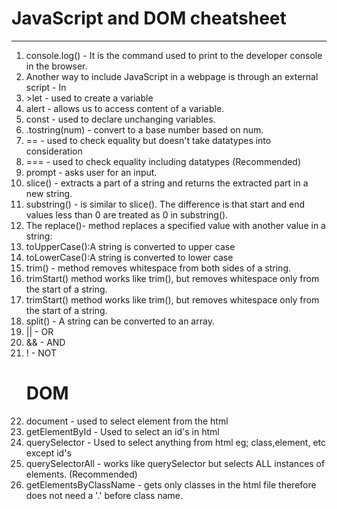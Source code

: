 <h1>JavaScript and DOM cheatsheet</h1>
<hr>
<ol>
<li>console.log() -  It is the command used to print to the developer console in the browser.</li>
<li>Another way to include JavaScript in a webpage is through an external script - In <link href="./link.html"></li>
<li>>let - used to create a variable</li>
<li>alert - allows us to access content of a variable.</li>
<li>const - used to declare unchanging variables.</li>
<li>.tostring(num) - convert to a base number based on num.</li>
<li>== - used to check equality but doesn't take datatypes into consideration</li>
<li>=== - used to check equality including datatypes (Recommended)</li>
<li>prompt - asks user for an input.</li>
<li>slice() - extracts a part of a string and returns the extracted part in a new string.</li>
<li>substring() - is similar to slice(). The difference is that start and end values less than 0 are treated as 0 in substring().</li>
<li>The replace()- method replaces a specified value with another value in a string:</li>
<li>toUpperCase():A string is converted to upper case </li>
<li>toLowerCase():A string is converted to lower case </li>
<li>trim() - method removes whitespace from both sides of a string.</li>
<li>trimStart() method works like trim(), but removes whitespace only from the start of a string.</li>
<li>trimStart() method works like trim(), but removes whitespace only from the start of a string.</li>
<li>split() - A string can be converted to an array.</li>
<li>|| - OR</li>
<li>&& - AND</li>
<li>! - NOT</li>
<h1>DOM</h1>
<li>document - used to select element from the html</li>
<li>getElementById - Used to select an id's in html</li>
<li>querySelector - Used to select anything from html eg; class,element, etc except id's</li>
<li>querySelectorAll - works like querySelector but selects ALL instances of elements. (Recommended)</li>
<li>getElementsByClassName - gets only classes in the html file therefore does not need a '.' before class name.</li>
</ol>
